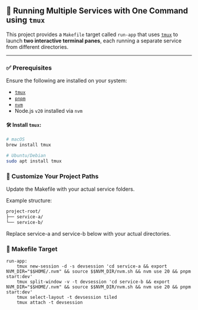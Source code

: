## 🚀 Running Multiple Services with One Command using `tmux`

This project provides a `Makefile` target called `run-app` that uses [`tmux`](https://github.com/tmux/tmux/wiki) to launch **two interactive terminal panes**, each running a separate service from different directories.

---

### ✅ Prerequisites

Ensure the following are installed on your system:

- [`tmux`](https://github.com/tmux/tmux/wiki)
- [`pnpm`](https://pnpm.io/)
- [`nvm`](https://github.com/nvm-sh/nvm)
- Node.js `v20` installed via `nvm`

#### 🛠 Install `tmux`:

```bash
# macOS
brew install tmux

# Ubuntu/Debian
sudo apt install tmux
```

### 📂 Customize Your Project Paths

Update the Makefile with your actual service folders.

Example structure:

```bash
project-root/
├── service-a/
└── service-b/
```
Replace service-a and service-b below with your actual directories.

### 🧾 Makefile Target

```make
run-app:
	tmux new-session -d -s devsession 'cd service-a && export NVM_DIR="$$HOME/.nvm" && source $$NVM_DIR/nvm.sh && nvm use 20 && pnpm start:dev'
	tmux split-window -v -t devsession 'cd service-b && export NVM_DIR="$$HOME/.nvm" && source $$NVM_DIR/nvm.sh && nvm use 20 && pnpm start:dev'
	tmux select-layout -t devsession tiled
	tmux attach -t devsession
```
